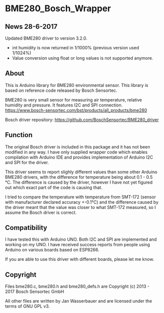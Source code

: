 # BME280_Bosch_Wrapper

## News 28-6-2017
Updated BME280 driver to version 3.2.0.
* int humidity is now returned in 1/1000% (previous version used 1/1024%)
* Value conversion using float or long values is not supported anymore.

## About
This is Arduino library for BME280 environmental sensor. This library is based on reference code released by Bosch Sensortec.

BME280 is very small sensor for measuring air temperature, relative humidity and pressure. It features I2C and SPI connection. https://www.bosch-sensortec.com/bst/products/all_products/bme280

Bosch driver repository: https://github.com/BoschSensortec/BME280_driver

## Function
The original Bosch driver is included in this package and it has not been modified in any way. I have only supplied wrapper code which enables compilation with Arduino IDE and provides implementation of Arduino I2C and SPI for the driver.

This driver seems to report slighly different values than some other Arduino BME280 drivers, with the difference for temperature being about 0.1 - 0.5 °C. The difference is caused by the driver, however I have not yet figured out which exact part of the code is causing that.

I tried to compare the temperature with temperature from SMT-172 (sensor with manufacturer declared accuracy +-0.1°C) and the difference caused by the driver meant that the value was closer to what SMT-172 measured, so I assume the Bosch driver is correct.

## Compatibility
I have tested this with Arduino UNO. Both I2C and SPI are implemented and working on my UNO. I have received success reports from people using Arduino on various boards based on ESP8266.

If you are able to use this driver with different boards, please let me know.

## Copyright
Files bme280.c, bme280.h and bme280_defs.h are Copyright (c) 2013 - 2017 Bosch Sensortec GmbH

All other files are written by Jan Wasserbauer and are licensed under the terms of GNU GPL v3.

